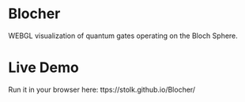 # Blocher
WEBGL visualization of quantum gates operating on the Bloch Sphere.

# Live Demo

Run it in your browser here:
ttps://stolk.github.io/Blocher/
